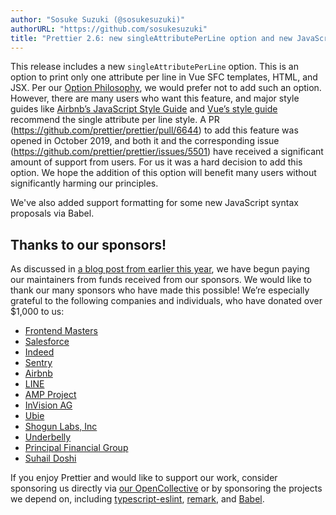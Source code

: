 ```yaml
---
author: "Sosuke Suzuki (@sosukesuzuki)"
authorURL: "https://github.com/sosukesuzuki"
title: "Prettier 2.6: new singleAttributePerLine option and new JavaScript features!"
---
```


This release includes a new `singleAttributePerLine` option. This is an option to print only one attribute per line in Vue SFC templates, HTML, and JSX. Per our [Option Philosophy](https://prettier.io/docs/en/option-philosophy.html), we would prefer not to add such an option. However, there are many users who want this feature, and major style guides like [Airbnb’s JavaScript Style Guide](https://github.com/airbnb/javascript/blob/274c8d570155a05b016980294d4204c5711bce86/packages/eslint-config-airbnb/rules/react.js#L97-L99) and [Vue’s style guide](https://vuejs.org/style-guide/rules-strongly-recommended.html#multi-attribute-elements) recommend the single attribute per line style. A PR (https://github.com/prettier/prettier/pull/6644) to add this feature was opened in October 2019, and both it and the corresponding issue (https://github.com/prettier/prettier/issues/5501) have received a significant amount of support from users. For us it was a hard decision to add this option. We hope the addition of this option will benefit many users without significantly harming our principles.

We've also added support formatting for some new JavaScript syntax proposals via Babel.

## Thanks to our sponsors!

As discussed in [a blog post from earlier this year](https://prettier.io/blog/2022/01/06/prettier-begins-paying-maintainers.html), we have begun paying our maintainers from funds received from our sponsors. We would like to thank our many sponsors who have made this possible! We’re especially grateful to the following companies and individuals, who have donated over $1,000 to us:

- [Frontend Masters](https://frontendmasters.com/)
- [Salesforce](https://www.salesforce.com/)
- [Indeed](https://indeed.com/)
- [Sentry](https://sentry.io/welcome/)
- [Airbnb](https://www.airbnb.com/)
- [LINE](https://engineering.linecorp.com/en/)
- [AMP Project](https://www.ampproject.org/)
- [InVision AG](https://www.ivx.com/)
- [Ubie](https://ubiehealth.com/)
- [Shogun Labs, Inc](https://getshogun.com/)
- [Underbelly](https://www.underbelly.is/)
- [Principal Financial Group](https://www.principal.com/about-us)
- [Suhail Doshi](https://twitter.com/suhail)

If you enjoy Prettier and would like to support our work, consider sponsoring us directly via [our OpenCollective](https://opencollective.com/prettier) or by sponsoring the projects we depend on, including [typescript-eslint](https://opencollective.com/typescript-eslint), [remark](https://opencollective.com/unified), and [Babel](https://opencollective.com/babel).
